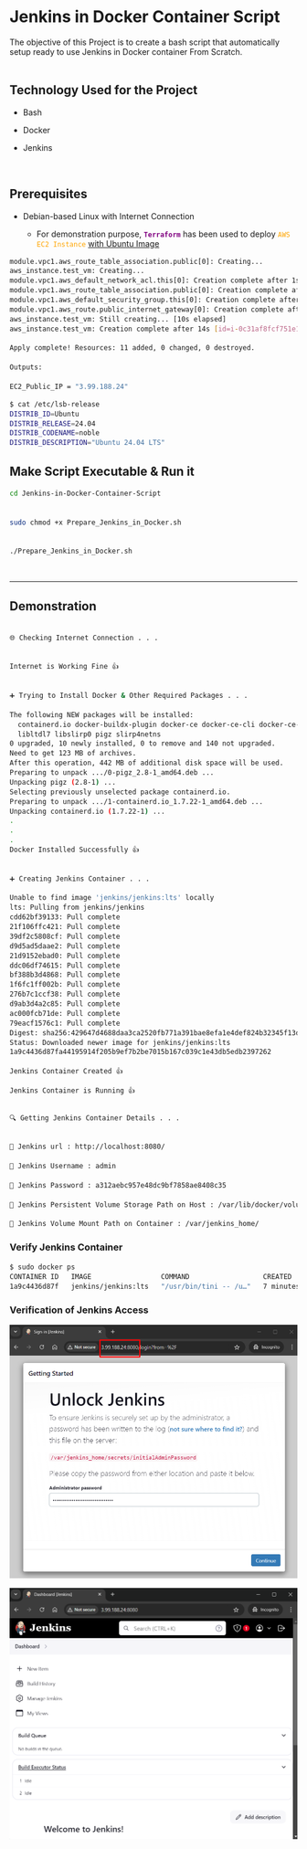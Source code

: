 
# Jenkins in Docker Container Script

The objective of this Project is to create a bash script that automatically setup ready to use Jenkins in Docker container From Scratch.
<br>
<br>

## Technology Used for the Project
- Bash

- Docker

- Jenkins
<br>

## Prerequisites
- Debian-based Linux with Internet Connection

	+ For demonstration purpose, <code style="color : purple">**Terraform**</code> has been used to deploy <code style="color : orange">AWS EC2 Instance</code> <u>with Ubuntu Image</u>

```bash
module.vpc1.aws_route_table_association.public[0]: Creating...
aws_instance.test_vm: Creating...
module.vpc1.aws_default_network_acl.this[0]: Creation complete after 1s [id=acl-00ccc97667db8fa5d]
module.vpc1.aws_route_table_association.public[0]: Creation complete after 1s [id=rtbassoc-037f95584a2f52b7b]
module.vpc1.aws_default_security_group.this[0]: Creation complete after 2s [id=sg-0a2fabd94d7d8c9f0]
module.vpc1.aws_route.public_internet_gateway[0]: Creation complete after 1s [id=r-rtb-0a9391fb2931eb9b91080289494]
aws_instance.test_vm: Still creating... [10s elapsed]
aws_instance.test_vm: Creation complete after 14s [id=i-0c31af8fcf751e139]

Apply complete! Resources: 11 added, 0 changed, 0 destroyed.

Outputs:

EC2_Public_IP = "3.99.188.24"
```

```bash
$ cat /etc/lsb-release
DISTRIB_ID=Ubuntu
DISTRIB_RELEASE=24.04
DISTRIB_CODENAME=noble
DISTRIB_DESCRIPTION="Ubuntu 24.04 LTS"
```


## Make Script Executable & Run it
```bash
cd Jenkins-in-Docker-Container-Script 


sudo chmod +x Prepare_Jenkins_in_Docker.sh


./Prepare_Jenkins_in_Docker.sh
```
<br>

---

## Demonstration
``` bash

🌐 Checking Internet Connection . . .


Internet is Working Fine 👍


➕ Trying to Install Docker & Other Required Packages . . .

The following NEW packages will be installed:
  containerd.io docker-buildx-plugin docker-ce docker-ce-cli docker-ce-rootless-extras docker-compose-plugin
  libltdl7 libslirp0 pigz slirp4netns
0 upgraded, 10 newly installed, 0 to remove and 140 not upgraded.
Need to get 123 MB of archives.
After this operation, 442 MB of additional disk space will be used.
Preparing to unpack .../0-pigz_2.8-1_amd64.deb ...
Unpacking pigz (2.8-1) ...
Selecting previously unselected package containerd.io.
Preparing to unpack .../1-containerd.io_1.7.22-1_amd64.deb ...
Unpacking containerd.io (1.7.22-1) ...
.
.
.
Docker Installed Successfully 👍


➕ Creating Jenkins Container . . .

Unable to find image 'jenkins/jenkins:lts' locally
lts: Pulling from jenkins/jenkins
cdd62bf39133: Pull complete
21f106ffc421: Pull complete
39df2c5808cf: Pull complete
d9d5ad5daae2: Pull complete
21d9152ebad0: Pull complete
ddc06df74615: Pull complete
bf388b3d4868: Pull complete
1f6fc1ff002b: Pull complete
276b7c1ccf38: Pull complete
d9ab3d4a2c85: Pull complete
ac000fcb71de: Pull complete
79eacf1576c1: Pull complete
Digest: sha256:429647d4688daa3ca2520fb771a391bae8efa1e4def824b32345f13dde223227
Status: Downloaded newer image for jenkins/jenkins:lts
1a9c4436d87fa44195914f205b9ef7b2be7015b167c039c1e43db5edb2397262

Jenkins Container Created 👍

Jenkins Container is Running 👍
```

```bash

🔍 Getting Jenkins Container Details . . .


🔗 Jenkins url : http://localhost:8080/

👤 Jenkins Username : admin

🔑 Jenkins Password : a312aebc957e48dc9bf7858ae8408c35

💾 Jenkins Persistent Volume Storage Path on Host : /var/lib/docker/volumes/jenkins_volume/

💽 Jenkins Volume Mount Path on Container : /var/jenkins_home/
```


### Verify Jenkins Container
```bash
$ sudo docker ps
CONTAINER ID   IMAGE                 COMMAND                  CREATED         STATUS         PORTS                                                                                      NAMES
1a9c4436d87f   jenkins/jenkins:lts   "/usr/bin/tini -- /u…"   7 minutes ago   Up 7 minutes   0.0.0.0:8080->8080/tcp, :::8080->8080/tcp, 0.0.0.0:50000->50000/tcp, :::50000->50000/tcp   jenkins
```


### Verification of Jenkins Access
![Jenkins Web Access](images/Jenkins_Web_Access.png)

![Jenkins Dashboard](images/Jenkins_Dashboard.png)
